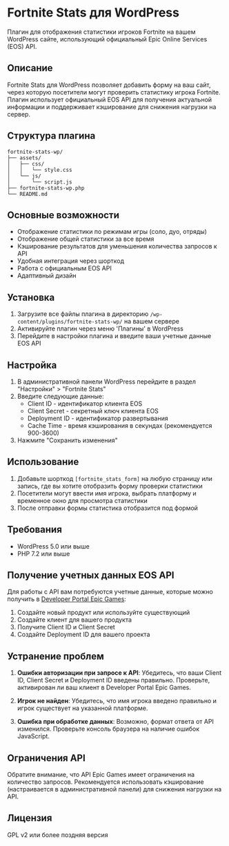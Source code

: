 # Fortnite Stats для WordPress

Плагин для отображения статистики игроков Fortnite на вашем WordPress сайте, использующий официальный Epic Online Services (EOS) API.

## Описание

Fortnite Stats для WordPress позволяет добавить форму на ваш сайт, через которую посетители могут проверить статистику игрока Fortnite. Плагин использует официальный EOS API для получения актуальной информации и поддерживает кэширование для снижения нагрузки на сервер.

## Структура плагина

```
fortnite-stats-wp/
├── assets/
│   ├── css/
│   │   └── style.css
│   └── js/
│       └── script.js
├── fortnite-stats-wp.php
└── README.md
```

## Основные возможности

- Отображение статистики по режимам игры (соло, дуо, отряды)
- Отображение общей статистики за все время
- Кэширование результатов для уменьшения количества запросов к API
- Удобная интеграция через шорткод
- Работа с официальным EOS API
- Адаптивный дизайн

## Установка

1. Загрузите все файлы плагина в директорию `/wp-content/plugins/fortnite-stats-wp/` на вашем сервере
2. Активируйте плагин через меню 'Плагины' в WordPress
3. Перейдите в настройки плагина и введите ваши учетные данные EOS API

## Настройка

1. В административной панели WordPress перейдите в раздел "Настройки" > "Fortnite Stats"
2. Введите следующие данные:
   - Client ID - идентификатор клиента EOS
   - Client Secret - секретный ключ клиента EOS
   - Deployment ID - идентификатор развертывания
   - Cache Time - время кэширования в секундах (рекомендуется 900-3600)
3. Нажмите "Сохранить изменения"

## Использование

1. Добавьте шорткод `[fortnite_stats_form]` на любую страницу или запись, где вы хотите отобразить форму проверки статистики
2. Посетители могут ввести имя игрока, выбрать платформу и временное окно для просмотра статистики
3. После отправки формы статистика отобразится под формой

## Требования

* WordPress 5.0 или выше
* PHP 7.2 или выше

## Получение учетных данных EOS API

Для работы с API вам потребуются учетные данные, которые можно получить в [Developer Portal Epic Games](https://dev.epicgames.com/portal/):

1. Создайте новый продукт или используйте существующий
2. Создайте клиент для вашего продукта
3. Получите Client ID и Client Secret
4. Создайте Deployment ID для вашего проекта

## Устранение проблем

1. **Ошибки авторизации при запросе к API**:
   Убедитесь, что ваши Client ID, Client Secret и Deployment ID введены правильно. Проверьте, активирован ли ваш клиент в Developer Portal Epic Games.

2. **Игрок не найден**:
   Убедитесь, что имя игрока введено правильно и игрок существует на указанной платформе.

3. **Ошибка при обработке данных**:
   Возможно, формат ответа от API изменился. Проверьте консоль браузера на наличие ошибок JavaScript.

## Ограничения API

Обратите внимание, что API Epic Games имеет ограничения на количество запросов. Рекомендуется использовать кэширование (настраивается в административной панели) для снижения нагрузки на API.

## Лицензия

GPL v2 или более поздняя версия
